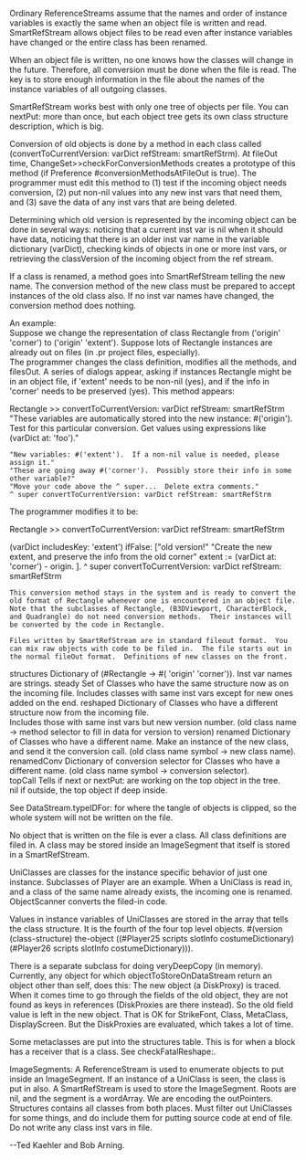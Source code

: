 Ordinary ReferenceStreams assume that the names and order of instance variables is exactly the same when an object file is written and read.  
	SmartRefStream allows object files to be read even after instance variables have changed or the entire class has been renamed.

When an object file is written, no one knows how the classes will change in the future.  Therefore, all conversion must be done when the file is read.  The key is to store enough information in the file about the names of the instance variables of all outgoing classes.  

SmartRefStream works best with only one tree of objects per file.  You can nextPut: more than once, but each object tree gets its own class structure description, which is big.  

Conversion of old objects is done by a method in each class called (convertToCurrentVersion: varDict refStream: smartRefStrm).  At fileOut time, ChangeSet>>checkForConversionMethods creates a prototype of this method (if Preference #conversionMethodsAtFileOut is true).  The programmer must edit this method to (1) test if the incoming object needs conversion, (2) put non-nil values into any new inst vars that need them, and (3) save the data of any inst vars that are being deleted. 

Determining which old version is represented by the incoming object can be done in several ways: noticing that a current inst var is nil when it should have data, noticing that there is an older inst var name in the variable dictionary (varDict), checking kinds of objects in one or more inst vars, or retrieving the classVersion of the incoming object from the ref stream.  

If a class is renamed, a method goes into SmartRefStream telling the new name.  The conversion method of the new class must be prepared to accept instances of the old class also.  If no inst var names have changed, the conversion method does nothing.

An example:  
	Suppose we change the representation of class Rectangle from ('origin' 'corner') to ('origin' 'extent').  Suppose lots of Rectangle instances are already out on files (in .pr project files, especially).  
	The programmer changes the class definition, modifies all the methods, and filesOut.  A series of dialogs appear, asking if instances Rectangle might be in an object file, if 'extent' needs to be non-nil (yes), and if the info in 'corner' needs to be preserved (yes).  This method appears:

Rectangle >> convertToCurrentVersion: varDict refStream: smartRefStrm
	"These variables are automatically stored into the new instance: #('origin').
	Test for this particular conversion.  Get values using expressions like (varDict at: 'foo')."

	"New variables: #('extent').  If a non-nil value is needed, please assign it."
	"These are going away #('corner').  Possibly store their info in some other variable?"
	"Move your code above the ^ super...  Delete extra comments."
	^ super convertToCurrentVersion: varDict refStream: smartRefStrm

The programmer modifies it to be:

Rectangle >> convertToCurrentVersion: varDict refStream: smartRefStrm

(varDict includesKey: 'extent') ifFalse: ["old version!"
	"Create the new extent, and preserve the info from the old corner"
	extent := (varDict at: 'corner') - origin.
	].
^ super convertToCurrentVersion: varDict refStream: smartRefStrm

	This conversion method stays in the system and is ready to convert the old format of Rectangle whenever one is encountered in an object file.  Note that the subclasses of Rectangle, (B3DViewport, CharacterBlock, and Quadrangle) do not need conversion methods.  Their instances will be converted by the code in Rectangle.  

	Files written by SmartRefStream are in standard fileout format.  You can mix raw objects with code to be filed in.  The file starts out in the normal fileOut format.  Definitions of new classes on the front.

structures 	Dictionary of (#Rectangle -> #(<classVersionInteger> 'origin' 'corner')).  Inst 
				var names are strings.
steady 		Set of Classes who have the same structure now as on the incoming file.
				Includes classes with same inst vars except for new ones added on the end.
reshaped 	Dictionary of Classes who have a different structure now from the incoming file.  
				Includes those with same inst vars but new version number.
				(old class name -> method selector to fill in data for version to version)
renamed	Dictionary of Classes who have a different name.  Make an instance of the new
			class, and send it the conversion call.
				(old class name symbol -> new class name).  
renamedConv	Dictionary of conversion selector for Classes who have a different name.
				(old class name symbol -> conversion selector).  
topCall		Tells if next or nextPut: are working on the top object in the tree.  
			nil if outside, the top object if deep inside.

See DataStream.typeIDFor: for where the tangle of objects is clipped, so the whole system will not be written on the file.

No object that is written on the file is ever a class.  All class definitions are filed in.  A class may be stored inside an ImageSegment that itself is stored in a SmartRefStream.

UniClasses are classes for the instance specific behavior of just one instance.  Subclasses of Player are an example.  When a UniClass is read in, and a class of the same name already exists, the incoming one is renamed.  ObjectScanner converts the filed-in code.

Values in instance variables of UniClasses are stored in the array that tells the class structure.  It is the fourth of the four top level objects.  #(version (class-structure) the-object ((#Player25 scripts slotInfo costumeDictionary) (#Player26 scripts slotInfo costumeDictionary))).

There is a separate subclass for doing veryDeepCopy (in memory).  Currently, any object for which objectToStoreOnDataStream return an object other than self, does this:  The new object (a DiskProxy) is traced.  When it comes time to go through the fields of the old object, they are not found as keys in references (DiskProxies are there instead).  So the old field value is left in the new object.  That is OK for StrikeFont, Class, MetaClass, DisplayScreen.  But the DiskProxies are evaluated, which takes a lot of time.

Some metaclasses are put into the structures table.  This is for when a block has a receiver that is a class.  See checkFatalReshape:.

ImageSegments:
	A ReferenceStream is used to enumerate objects to put inside an ImageSegment.  If an instance of a UniClass is seen, the class is put in also.
	A SmartRefStream is used to store the ImageSegment.  Roots are nil, and the segment is a wordArray.  We are encoding the outPointers.  Structures contains all classes from both places.  Must filter out UniClasses for some things, and do include them for putting source code at end of file.  Do not write any class inst vars in file.

--Ted Kaehler and Bob Arning.
